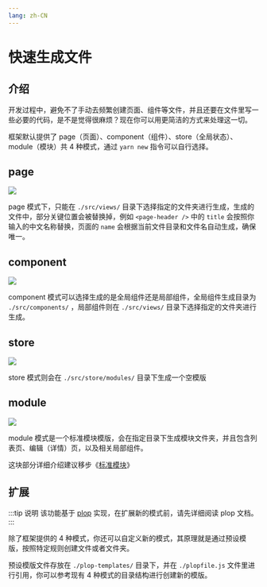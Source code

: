 ```yaml
---
lang: zh-CN
---
```


# 快速生成文件

## 介绍

开发过程中，避免不了手动去频繁创建页面、组件等文件，并且还要在文件里写一些必要的代码，是不是觉得很麻烦？现在你可以用更简洁的方式来处理这一切。

框架默认提供了 page（页面）、component（组件）、store（全局状态）、module（模块）共 4 种模式，通过 `yarn new` 指令可以自行选择。

## page

![](/fantastic-admin/plop-page.gif)

page 模式下，只能在 `./src/views/` 目录下选择指定的文件夹进行生成，生成的文件中，部分关键位置会被替换掉，例如 `<page-header />` 中的 `title` 会按照你输入的中文名称替换，页面的 `name` 会根据当前文件目录和文件名自动生成，确保唯一。

## component

![](/fantastic-admin/plop-component.gif)

component 模式可以选择生成的是全局组件还是局部组件，全局组件生成目录为 `./src/components/` ，局部组件则在 `./src/views/` 目录下选择指定的文件夹进行生成。

## store

![](/fantastic-admin/plop-store.gif)

store 模式则会在 `./src/store/modules/` 目录下生成一个空模版

## module

![](/fantastic-admin/plop-module.gif)

module 模式是一个标准模块模版，会在指定目录下生成模块文件夹，并且包含列表页、编辑（详情）页，以及相关局部组件。

这块部分详细介绍建议移步《[标准模块](./module)》

## 扩展

:::tip 说明
该功能基于 [plop](https://www.npmjs.com/package/plop) 实现，在扩展新的模式前，请先详细阅读 plop 文档。
:::

除了框架提供的 4 种模式，你还可以自定义新的模式，其原理就是通过预设模版，按照特定规则创建文件或者文件夹。

预设模版文件存放在 `./plop-templates/` 目录下，并在 `./plopfile.js` 文件里进行引用，你可以参考现有 4 种模式的目录结构进行创建新的模版。
